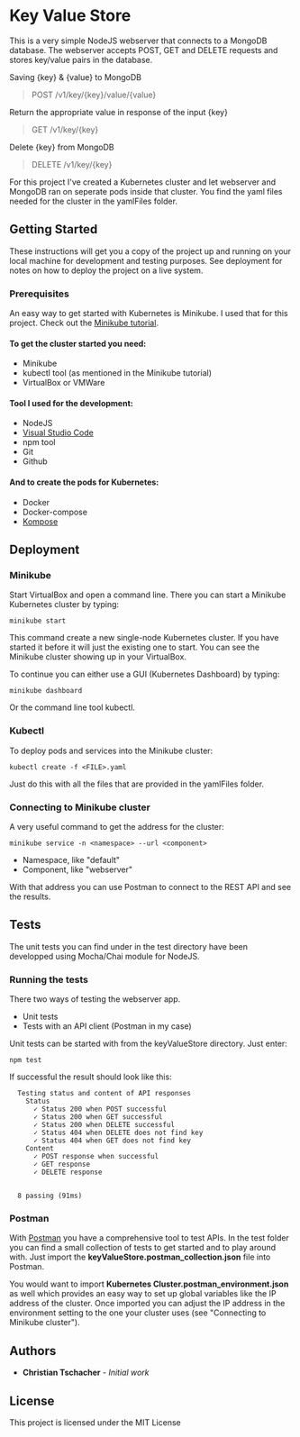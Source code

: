 # Key Value Store

This is a very simple NodeJS webserver that connects to a MongoDB database. The webserver accepts POST, GET and DELETE requests
and stores key/value pairs in the database.

Saving {key} & {value} to MongoDB
> POST /v1/key/{key}/value/{value}

Return the appropriate value in response of the input {key}
> GET  /v1/key/{key}

Delete {key} from MongoDB
> DELETE  /v1/key/{key} 


For this project I've created a Kubernetes cluster and let webserver and MongoDB ran on seperate pods inside that cluster. You
find the yaml files needed for the cluster in the yamlFiles folder.


## Getting Started

These instructions will get you a copy of the project up and running on your local machine for development and testing purposes. See deployment for notes on how to deploy the project on a live system.

### Prerequisites

An easy way to get started with Kubernetes is Minikube. I used that for this project. Check out the 
[Minikube tutorial](https://kubernetes.io/docs/setup/learning-environment/minikube/).

#### To get the cluster started you need:
* Minikube
* kubectl tool (as mentioned in the Minikube tutorial)
* VirtualBox or VMWare

#### Tool I used for the development:
* NodeJS
* [Visual Studio Code](https://code.visualstudio.com/)
* npm tool
* Git
* Github

#### And to create the pods for Kubernetes:
* Docker
* Docker-compose
* [Kompose](https://github.com/kubernetes/kompose)



## Deployment

### Minikube
Start VirtualBox and open a command line. There you can start a Minikube Kubernetes cluster by typing:

```
minikube start
```
This command create a new single-node Kubernetes cluster. If you have started it before it will just the existing one to start.
You can see the Minikube cluster showing up in your VirtualBox.

To continue you can either use a GUI (Kubernetes Dashboard) by typing:
```
minikube dashboard
```

Or the command line tool kubectl. 


### Kubectl
To deploy pods and services into the Minikube cluster:
```
kubectl create -f <FILE>.yaml
```
Just do this with all the files that are provided in the yamlFiles folder.


### Connecting to Minikube cluster
A very useful command to get the address for the cluster:
```
minikube service -n <namespace> --url <component>
```
* Namespace, like "default"
* Component, like "webserver"

With that address you can use Postman to connect to the REST API and see the results. 


## Tests
The unit tests you can find under in the test directory have been developped using Mocha/Chai module for NodeJS.

### Running the tests
There two ways of testing the webserver app.
* Unit tests
* Tests with an API client (Postman in my case)

Unit tests can be started with from the keyValueStore directory. Just enter:
```
npm test
```

If successful the result should look like this:
```
  Testing status and content of API responses
    Status
      ✓ Status 200 when POST successful
      ✓ Status 200 when GET successful
      ✓ Status 200 when DELETE successful
      ✓ Status 404 when DELETE does not find key
      ✓ Status 404 when GET does not find key
    Content
      ✓ POST response when successful
      ✓ GET response
      ✓ DELETE response


  8 passing (91ms)
```


### Postman
With [Postman](https://www.getpostman.com/) you have a comprehensive tool to test APIs. In the test folder you can find a small
collection of tests to get started and to play around with. Just import the **keyValueStore.postman_collection.json** file into Postman.

You would want to import **Kubernetes Cluster.postman_environment.json** as well which provides an easy way to set up global variables like
the IP address of the cluster. Once imported you can adjust the IP address in the environment setting to the one your cluster uses (see "Connecting to Minikube cluster").


## Authors

* **Christian Tschacher** - *Initial work* 


## License

This project is licensed under the MIT License 
